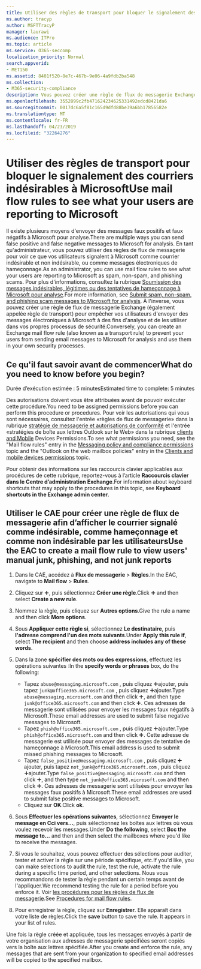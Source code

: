```yaml
---
title: Utiliser des règles de transport pour bloquer le signalement des courriers indésirables à Microsoft
ms.author: tracyp
author: MSFTTracyP
manager: laurawi
ms.audience: ITPro
ms.topic: article
ms.service: O365-seccomp
localization_priority: Normal
search.appverid:
- MET150
ms.assetid: 8401f520-8e7c-467b-9e06-4a9fdb2ba548
ms.collection:
- M365-security-compliance
description: Vous pouvez créer une règle de flux de messagerie Exchange pour empêcher vos utilisateurs d'envoyer des messages électroniques à Microsoft à des fins d'analyse et de les utiliser dans vos propres processus de sécurité.
ms.openlocfilehash: 3552899c2fb471624234625331492edcd8421da6
ms.sourcegitcommit: 0017dc6a5f81c165d9dfd88be39a6bb17856582e
ms.translationtype: MT
ms.contentlocale: fr-FR
ms.lasthandoff: 04/23/2019
ms.locfileid: "32264276"
---
```

# <a name="use-mail-flow-rules-to-see-what-your-users-are-reporting-to-microsoft"></a><span data-ttu-id="84118-103">Utiliser des règles de transport pour bloquer le signalement des courriers indésirables à Microsoft</span><span class="sxs-lookup"><span data-stu-id="84118-103">Use mail flow rules to see what your users are reporting to Microsoft</span></span>

<span data-ttu-id="84118-104">Il existe plusieurs moyens d'envoyer des messages faux positifs et faux négatifs à Microsoft pour analyse.</span><span class="sxs-lookup"><span data-stu-id="84118-104">There are multiple ways you can send false positive and false negative messages to Microsoft for analysis.</span></span> <span data-ttu-id="84118-105">En tant qu'administrateur, vous pouvez utiliser des règles de flux de messagerie pour voir ce que vos utilisateurs signalent à Microsoft comme courrier indésirable et non indésirable, ou comme messages électroniques de hameçonnage.</span><span class="sxs-lookup"><span data-stu-id="84118-105">As an administrator, you can use mail flow rules to see what your users are reporting to Microsoft as spam, non-spam, and phishing scams.</span></span> <span data-ttu-id="84118-106">Pour plus d'informations, consultez la rubrique [Soumission des messages indésirables, légitimes ou des tentatives de hameçonnage à Microsoft pour analyse](submit-spam-non-spam-and-phishing-scam-messages-to-microsoft-for-analysis.md).</span><span class="sxs-lookup"><span data-stu-id="84118-106">For more information, see [Submit spam, non-spam, and phishing scam messages to Microsoft for analysis](submit-spam-non-spam-and-phishing-scam-messages-to-microsoft-for-analysis.md).</span></span> <span data-ttu-id="84118-107">À l'inverse, vous pouvez créer une règle de flux de messagerie Exchange (également appelée règle de transport) pour empêcher vos utilisateurs d'envoyer des messages électroniques à Microsoft à des fins d'analyse et de les utiliser dans vos propres processus de sécurité.</span><span class="sxs-lookup"><span data-stu-id="84118-107">Conversely, you can create an Exchange mail flow rule (also known as a transport rule) to prevent your users from sending email messages to Microsoft for analysis and use them in your own security processes.</span></span>
  
## <a name="what-do-you-need-to-know-before-you-begin"></a><span data-ttu-id="84118-108">Ce qu'il faut savoir avant de commencer</span><span class="sxs-lookup"><span data-stu-id="84118-108">What do you need to know before you begin?</span></span>

<span data-ttu-id="84118-109">Durée d’exécution estimée : 5 minutes</span><span class="sxs-lookup"><span data-stu-id="84118-109">Estimated time to complete: 5 minutes</span></span>
  
<span data-ttu-id="84118-110">Des autorisations doivent vous être attribuées avant de pouvoir exécuter cette procédure.</span><span class="sxs-lookup"><span data-stu-id="84118-110">You need to be assigned permissions before you can perform this procedure or procedures.</span></span> <span data-ttu-id="84118-111">Pour voir les autorisations qui vous sont nécessaires, consultez l'entrée «règles de flux de messagerie» dans la rubrique [stratégie de messagerie et autorisations de conformité](http://technet.microsoft.com/library/ec4d3b9f-b85a-4cb9-95f5-6fc149c3899b.aspx) et l'entrée «stratégies de boîte aux lettres Outlook sur le Web» dans la rubrique [clients and Mobile](http://technet.microsoft.com/library/57eca42a-5a7f-4c65-89f0-7a84f2dbea19.aspx) Devices Permissions.</span><span class="sxs-lookup"><span data-stu-id="84118-111">To see what permissions you need, see the "Mail flow rules" entry in the [Messaging policy and compliance permissions](http://technet.microsoft.com/library/ec4d3b9f-b85a-4cb9-95f5-6fc149c3899b.aspx) topic and the "Outlook on the web mailbox policies" entry in the [Clients and mobile devices permissions](http://technet.microsoft.com/library/57eca42a-5a7f-4c65-89f0-7a84f2dbea19.aspx) topic.</span></span> 
  
<span data-ttu-id="84118-112">Pour obtenir des informations sur les raccourcis clavier applicables aux procédures de cette rubrique, reportez-vous à l’article **Raccourcis clavier dans le Centre d’administration Exchange**.</span><span class="sxs-lookup"><span data-stu-id="84118-112">For information about keyboard shortcuts that may apply to the procedures in this topic, see **Keyboard shortcuts in the Exchange admin center**.</span></span>
  
## <a name="use-the-eac-to-create-a-mail-flow-rule-to-view-users-manual-junk-phishing-and-not-junk-reports"></a><span data-ttu-id="84118-113">Utiliser le CAE pour créer une règle de flux de messagerie afin d’afficher le courrier signalé comme indésirable, comme hameçonnage et comme non indésirable par les utilisateurs</span><span class="sxs-lookup"><span data-stu-id="84118-113">Use the EAC to create a mail flow rule to view users' manual junk, phishing, and not junk reports</span></span>

1. <span data-ttu-id="84118-114">Dans le CAE, accédez à **Flux de messagerie** \> **Règles**.</span><span class="sxs-lookup"><span data-stu-id="84118-114">In the EAC, navigate to **Mail flow** \> **Rules**.</span></span>
    
2. <span data-ttu-id="84118-115">Cliquez sur ![Icône Ajouter](media/ITPro-EAC-AddIcon.gif), puis sélectionnez **Créer une règle**.</span><span class="sxs-lookup"><span data-stu-id="84118-115">Click ![Add Icon](media/ITPro-EAC-AddIcon.gif) and then select **Create a new rule**.</span></span>
    
3. <span data-ttu-id="84118-116">Nommez la règle, puis cliquez sur **Autres options**.</span><span class="sxs-lookup"><span data-stu-id="84118-116">Give the rule a name and then click **More options**.</span></span>
    
4. <span data-ttu-id="84118-117">Sous **Appliquer cette règle si**, sélectionnez **Le destinataire**, puis **l'adresse comprend l'un des mots suivants**.</span><span class="sxs-lookup"><span data-stu-id="84118-117">Under **Apply this rule if**, select **The recipient** and then choose **address includes any of these words**.</span></span>
    
5. <span data-ttu-id="84118-118">Dans la zone **spécifier des mots ou des expressions**, effectuez les opérations suivantes :</span><span class="sxs-lookup"><span data-stu-id="84118-118">In the **specify words or phrases** box, do the following:</span></span> 
    - <span data-ttu-id="84118-119">Tapez `abuse@messaging.microsoft.com` , puis cliquez ![sur icône](media/ITPro-EAC-AddIcon.gif)ajouter, puis tapez `junk@office365.microsoft.com` , puis cliquez ![sur icône](media/ITPro-EAC-AddIcon.gif)ajouter.</span><span class="sxs-lookup"><span data-stu-id="84118-119">Type `abuse@messaging.microsoft.com` and then click ![Add Icon](media/ITPro-EAC-AddIcon.gif), and then type `junk@office365.microsoft.com` and then click ![Add Icon](media/ITPro-EAC-AddIcon.gif).</span></span> <span data-ttu-id="84118-120">Ces adresses de messagerie sont utilisées pour envoyer les messages faux négatifs à Microsoft.</span><span class="sxs-lookup"><span data-stu-id="84118-120">These email addresses are used to submit false negative messages to Microsoft.</span></span>
    - <span data-ttu-id="84118-121">Tapez `phish@office365.microsoft.com` , puis cliquez ![sur icône](media/ITPro-EAC-AddIcon.gif)ajouter.</span><span class="sxs-lookup"><span data-stu-id="84118-121">Type `phish@office365.microsoft.com` and then click ![Add Icon](media/ITPro-EAC-AddIcon.gif).</span></span> <span data-ttu-id="84118-122">Cette adresse de messagerie est utilisée pour envoyer des messages de tentative de hameçonnage à Microsoft.</span><span class="sxs-lookup"><span data-stu-id="84118-122">This email address is used to submit missed phishing messages to Microsoft.</span></span>
    - <span data-ttu-id="84118-123">Tapez `false_positive@messaging.microsoft.com` , puis cliquez ![sur icône](media/ITPro-EAC-AddIcon.gif)ajouter, puis tapez `not_junk@office365.microsoft.com` , puis cliquez ![sur icône](media/ITPro-EAC-AddIcon.gif)ajouter.</span><span class="sxs-lookup"><span data-stu-id="84118-123">Type `false_positive@messaging.microsoft.com` and then click ![Add Icon](media/ITPro-EAC-AddIcon.gif), and then type `not_junk@office365.microsoft.com` and then click ![Add Icon](media/ITPro-EAC-AddIcon.gif).</span></span> <span data-ttu-id="84118-124">Ces adresses de messagerie sont utilisées pour envoyer les messages faux positifs à Microsoft.</span><span class="sxs-lookup"><span data-stu-id="84118-124">These email addresses are used to submit false positive messages to Microsoft.</span></span>
    - <span data-ttu-id="84118-125">Cliquez sur **OK**.</span><span class="sxs-lookup"><span data-stu-id="84118-125">Click **ok**.</span></span>
    
6. <span data-ttu-id="84118-126">Sous **Effectuer les opérations suivantes**, sélectionnez **Envoyer le message en Cci vers...**, puis sélectionnez les boîtes aux lettres où vous voulez recevoir les messages.</span><span class="sxs-lookup"><span data-stu-id="84118-126">Under **Do the following**, select **Bcc the message to...** and then and then select the mailboxes where you'd like to receive the messages.</span></span> 
    
7. <span data-ttu-id="84118-127">Si vous le souhaitez, vous pouvez effectuer des sélections pour auditer, tester et activer la règle sur une période spécifique, etc.</span><span class="sxs-lookup"><span data-stu-id="84118-127">If you'd like, you can make selections to audit the rule, test the rule, activate the rule during a specific time period, and other selections.</span></span> <span data-ttu-id="84118-128">Nous vous recommandons de tester la règle pendant un certain temps avant de l'appliquer.</span><span class="sxs-lookup"><span data-stu-id="84118-128">We recommend testing the rule for a period before you enforce it.</span></span> <span data-ttu-id="84118-129">Voir [les procédures pour les règles de flux de messagerie](https://docs.microsoft.com/Exchange/policy-and-compliance/mail-flow-rules/mail-flow-rule-procedures).</span><span class="sxs-lookup"><span data-stu-id="84118-129">See [Procedures for mail flow rules](https://docs.microsoft.com/Exchange/policy-and-compliance/mail-flow-rules/mail-flow-rule-procedures).</span></span> 
    
8. <span data-ttu-id="84118-p107">Pour enregistrer la règle, cliquez sur **Enregistrer**. Elle apparaît dans votre liste de règles.</span><span class="sxs-lookup"><span data-stu-id="84118-p107">Click the **save** button to save the rule. It appears in your list of rules.</span></span> 
    
<span data-ttu-id="84118-132">Une fois la règle créée et appliquée, tous les messages envoyés à partir de votre organisation aux adresses de messagerie spécifiées seront copiés vers la boîte aux lettres spécifiée.</span><span class="sxs-lookup"><span data-stu-id="84118-132">After you create and enforce the rule, any messages that are sent from your organization to specified email addresses will be copied to the specified mailbox.</span></span>
  

